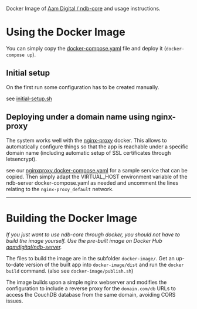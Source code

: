 
Docker Image of [Aam Digital / ndb-core](https://github.com/NGO-DB/ndb-core) and usage instructions.



# Using the Docker Image
You can simply copy the [docker-compose.yaml](https://github.com/NGO-DB/docker/blob/master/docker-compose.yaml) file and deploy it (`docker-compose up`).


## Initial setup
On the first run some configuration has to be created manually.

see [initial-setup.sh](https://github.com/NGO-DB/docker/blob/master/initial-setup.sh)


## Deploying under a domain name using nginx-proxy
The system works well with the [nginx-proxy](https://github.com/jwilder/nginx-proxy) docker. This allows to automatically configure things so that the app is reachable under a specific domain name (including automatic setup of SSL certificates through letsencrypt).

see our [nginxproxy.docker-compose.yaml](https://github.com/NGO-DB/docker/blob/master/nginxproxy.docker-compose.yaml) for a sample service that can be copied. Then simply adapt the VIRTUAL_HOST environment variable of the ndb-server docker-compose.yaml as needed and uncomment the lines relating to the `nginx-proxy_default` network.


-----

# Building the Docker Image
*If you just want to use ndb-core through docker, you should not have to build the image yourself. Use the pre-built image on Docker Hub [aamdigital/ndb-server](https://cloud.docker.com/u/aamdigital/repository/docker/aamdigital/ndb-server).*

The files to build the image are in the subfolder `docker-image/`. Get an up-to-date version of the built app into `docker-image/dist` and run the `docker build` command. (also see `docker-image/publish.sh`)

The image builds upon a simple nginx webserver and modifies the configuration to include a reverse proxy for the `domain.com/db` URLs to access the CouchDB database from the same domain, avoiding CORS issues.
